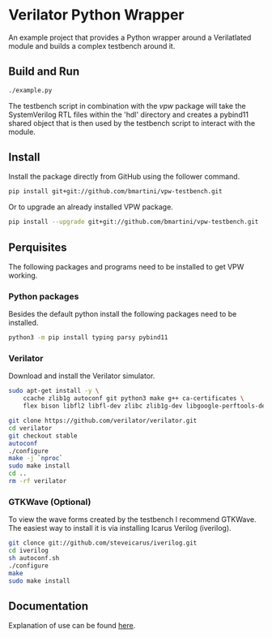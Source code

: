 # Verilator Python Wrapper

An example project that provides a Python wrapper around a Verilatlated module
and builds a complex testbench around it.

## Build and Run

```bash
./example.py
```

The testbench script in combination with the *vpw* package will take the
SystemVerilog RTL files within the 'hdl' directory and creates a pybind11
shared object that is then used by the testbench script to interact with the
module.

## Install

Install the package directly from GitHub using the follower command.

```bash
pip install git+git://github.com/bmartini/vpw-testbench.git
```

Or to upgrade an already installed VPW package.

```bash
pip install --upgrade git+git://github.com/bmartini/vpw-testbench.git
```

## Perquisites

The following packages and programs need to be installed to get VPW working.

### Python packages

Besides the default python install the following packages need to be installed.

```bash
python3 -m pip install typing parsy pybind11
```

### Verilator

Download and install the Verilator simulator.

```bash
sudo apt-get install -y \
    ccache zlib1g autoconf git python3 make g++ ca-certificates \
    flex bison libfl2 libfl-dev zlibc zlib1g-dev libgoogle-perftools-dev numactl

git clone https://github.com/verilator/verilator.git
cd verilator
git checkout stable
autoconf
./configure
make -j `nproc`
sudo make install
cd ..
rm -rf verilator
```

### GTKWave (Optional)

To view the wave forms created by the testbench I recommend GTKWave. The
easiest way to install it is via installing Icarus Verilog (iverilog).

```bash
git clonce git://github.com/steveicarus/iverilog.git
cd iverilog
sh autoconf.sh
./configure
make
sudo make install
```

## Documentation

Explanation of use can be found [here](https://bmartini.github.io/vpw-testbench).
